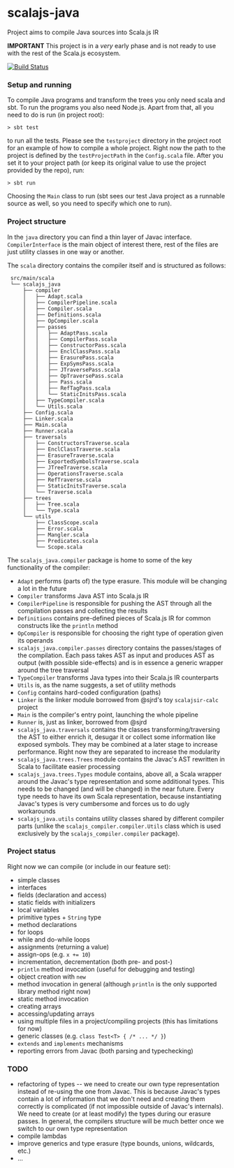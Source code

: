 # scalajs-java

Project aims to compile Java sources into Scala.js IR

**IMPORTANT**
This project is in a _very_ early phase and is not ready to use with the rest of the Scala.js ecosystem. 

[![Build Status](https://travis-ci.org/piotrMocz/scalajs-java.svg?branch=master)](https://travis-ci.org/piotrMocz/scalajs-java)

### Setup and running

To compile Java programs and transform the trees you only need scala and sbt. To run the programs you also need Node.js. Apart from that, all you need to do is run (in project root):

    > sbt test 

to run all the tests. Please see the `testproject` directory in the project root for an example of how to compile a whole project. Right now the path to the project is defined by the `testProjectPath` in the `Config.scala` file. After you set it to your project path (or keep its original value to use the project provided by the repo), run:
    
    > sbt run
     
Choosing the `Main` class to run (sbt sees our test Java project as a runnable source as well, so you need to specify which one to run).

### Project structure

In the `java` directory you can find a thin layer of Javac interface. `CompilerInterface` is the main object of interest there, rest of the files are just utility classes in one way or another.

The `scala` directory contains the compiler itself and is structured as follows:
 
     src/main/scala
     └── scalajs_java
         ├── compiler
         │   ├── Adapt.scala
         │   ├── CompilerPipeline.scala
         │   ├── Compiler.scala
         │   ├── Definitions.scala
         │   ├── OpCompiler.scala
         │   ├── passes
         │   │   ├── AdaptPass.scala
         │   │   ├── CompilerPass.scala
         │   │   ├── ConstructorPass.scala
         │   │   ├── EnclClassPass.scala
         │   │   ├── ErasurePass.scala
         │   │   ├── ExpSymsPass.scala
         │   │   ├── JTraversePass.scala
         │   │   ├── OpTraversePass.scala
         │   │   ├── Pass.scala
         │   │   ├── RefTagPass.scala
         │   │   └── StaticInitsPass.scala
         │   ├── TypeCompiler.scala
         │   └── Utils.scala
         ├── Config.scala
         ├── Linker.scala
         ├── Main.scala
         ├── Runner.scala
         ├── traversals
         │   ├── ConstructorsTraverse.scala
         │   ├── EnclClassTraverse.scala
         │   ├── ErasureTraverse.scala
         │   ├── ExportedSymbolsTraverse.scala
         │   ├── JTreeTraverse.scala
         │   ├── OperationsTraverse.scala
         │   ├── RefTraverse.scala
         │   ├── StaticInitsTraverse.scala
         │   └── Traverse.scala
         ├── trees
         │   ├── Tree.scala
         │   └── Type.scala
         └── utils
             ├── ClassScope.scala
             ├── Error.scala
             ├── Mangler.scala
             ├── Predicates.scala
             └── Scope.scala

The `scalajs_java.compiler` package is home to some of the key functionality of the compiler:

* `Adapt` performs (parts of) the type erasure. This module will be changing a lot in the future
* `Compiler` transforms Java AST into Scala.js IR
* `CompilerPipeline` is responsible for pushing the AST through all the compilation passes and collecting the results
* `Definitions` contains pre-defined pieces of Scala.js IR for common constructs like the `println` method
* `OpCompiler` is responsible for choosing the right type of operation given its operands
* `scalajs_java.compiler.passes` directory contains the passes/stages of the compilation. Each pass takes AST as input and produces AST as output (with possible side-effects) and is in essence a generic wrapper around the tree traversal
* `TypeCompiler` transforms Java types into their Scala.js IR counterparts
* `Utils` is, as the name suggests, a set of utility methods
* `Config` contains hard-coded configuration (paths)
* `Linker` is the linker module borrowed from @sjrd's toy `scalajsir-calc` project
* `Main` is the compiler's entry point, launching the whole pipeline
* `Runner` is, just as linker, borrowed from @sjrd
* `scalajs_java.traversals` contains the classes transforming/traversing the AST to either enrich it, desugar it or collect some information like exposed symbols. They may be combined at a later stage to increase performance. Right now they are separated to increase the modularity
* `scalajs_java.trees.Trees` module contains the Javac's AST rewritten in Scala to facilitate easier processing
* `scalajs_java.trees.Types` module contains, above all, a Scala wrapper around the Javac's type representation and some additional types. This needs to be changed (and will be changed) in the near future. Every type needs to have its own Scala representation, because instantiating Javac's types is very cumbersome and forces us to do ugly workarounds
* `scalajs_java.utils` contains utility classes shared by different compiler parts (unlike the `scalajs_compiler.compiler.Utils` class which is used exclusively by the `scalajs_compiler.compiler` package).

### Project status

Right now we can compile (or include in our feature set):

* simple classes
* interfaces
* fields (declaration and access)
* static fields with initializers
* local variables
* primitive types + `String` type
* method declarations
* for loops
* while and do-while loops
* assignments (returning a value)
* assign-ops (e.g. `x += 10`)
* incrementation, decrementation (both pre- and post-)
* `println` method invocation (useful for debugging and testing)
* object creation with `new`
* method invocation in general (although `println` is the only supported library method right now)
* static method invocation
* creating arrays
* accessing/updating arrays
* using multiple files in a project/compiling projects (this has limitations for now)
* generic classes (e.g. `class Test<T> { /* ... */ }`)
* `extends` and `implements` mechanisms
* reporting errors from Javac (both parsing and typechecking)

### TODO

* refactoring of types -- we need to create our own type representation instead of re-using the one from Javac. This is because Javac's types contain a lot of information that we don't need and creating them correctly is complicated (if not impossible outside of Javac's internals). We need to create (or at least modify) the types during our erasure passes. In general, the compilers structure will be much better once we switch to our own type representation
* compile lambdas
* improve generics and type erasure (type bounds, unions, wildcards, etc.)
* ...
